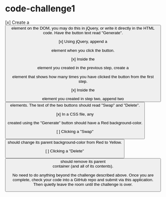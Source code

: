 # code-challenge1
[x] Create a <button> element on the DOM, you may do this in jQuery, or write it directly in the HTML code. Have the button text read "Generate".

[x] Using jQuery, append a <div> element when you click the button.

[x] Inside the <div> element you created in the previous step, create a <p> element that shows how many times you have clicked the button from the first step.

[x] Inside the <div> element you created in step two, append two <button> elements. The text of the two buttons should read "Swap" and "Delete".

[x] In a CSS file, any <div> created using the "Generate" button should have a Red background-color.

[ ] Clicking a "Swap" <button> should change its parent background-color from Red to Yellow.

[ ] Clicking a "Delete" <button> should remove its parent <div> container (and all of its contents).

No need to do anything beyond the challenge described above. Once you are complete, check your code into a GitHub repo and submit via this application. Then quietly leave the room until the challenge is over.
